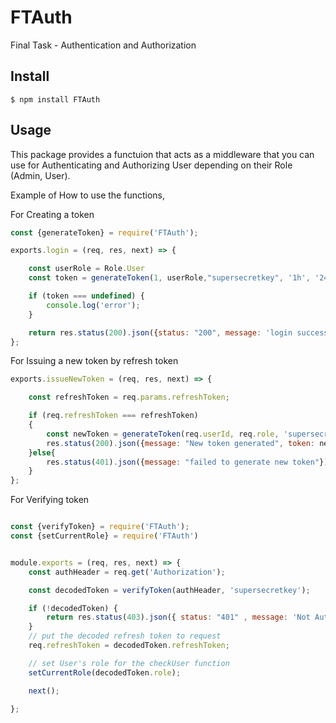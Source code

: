 # FTAuth
Final Task - Authentication and Authorization

## Install
    $ npm install FTAuth

## Usage

This package provides a functuion that acts as a middleware that you can use for Authenticating and Authorizing User depending on their Role (Admin, User).

Example of How to use the functions, 

For Creating a token

```javascript
const {generateToken} = require('FTAuth');

exports.login = (req, res, next) => {

    const userRole = Role.User
    const token = generateToken(1, userRole,"supersecretkey", '1h', '24hr');

    if (token === undefined) {
        console.log('error');
    }

    return res.status(200).json({status: "200", message: 'login success', token: token});
};
```

For Issuing a new token by refresh token

```javascript
exports.issueNewToken = (req, res, next) => {

    const refreshToken = req.params.refreshToken;

    if (req.refreshToken === refreshToken)
    {
        const newToken = generateToken(req.userId, req.role, 'supersecretkey', '1h', '24h');
        res.status(200).json({message: "New token generated", token: newToken});
    }else{
        res.status(401).json({message: "failed to generate new token"});
    }
};
```
For Verifying token

```javascript

const {verifyToken} = require('FTAuth');
const {setCurrentRole} = require('FTAuth')


module.exports = (req, res, next) => { 
    const authHeader = req.get('Authorization');

    const decodedToken = verifyToken(authHeader, 'supersecretkey');

    if (!decodedToken) {
        return res.status(403).json({ status: "401" , message: 'Not Authenticated' });
    }
    // put the decoded refresh token to request
    req.refreshToken = decodedToken.refreshToken;

    // set User's role for the checkUser function
    setCurrentRole(decodedToken.role);

    next();

};
```

